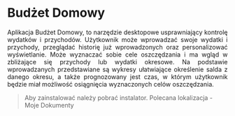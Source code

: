 # Budżet Domowy

<p align="justify">
Aplikacja Budżet Domowy, to narzędzie desktopowe usprawniający kontrolę wydatków i przychodów. Użytkownik może wprowadzać swoje wydatki i przychody, przeglądać historię już wprowadzonych oraz personalizować wyświetlanie. Może wyznaczać sobie cele oszczędzania i ma wgląd w zbliżające się przychody lub wydatki okresowe. Na podstawie wprowadzanych przedstawiane są wykresy ułatwiające określenie salda z danego okresu, a także prognozowany jest czas, w którym użytkownik będzie miał możliwość osiągnięcia wyznaczonych celów oszczędzania.</p>

> Aby zainstalować należy pobrać instalator. Polecana lokalizacja - Moje Dokumenty
